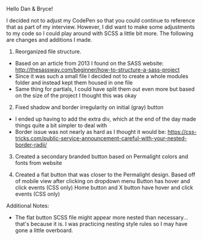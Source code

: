 Hello Dan & Bryce!

I decided not to adjust my CodePen so that you could continue to reference that as part of my interview. However, I did want to make some adjustments to my code so I could play around with SCSS a little bit more. The following are changes and additions I made.

1. Reorganized file structure.
 - Based on an article from 2013 I found on the SASS website: http://thesassway.com/beginner/how-to-structure-a-sass-project
 - Since it was such a small file I decided not to create a whole modules folder and instead kept them housed in one file
 - Same thing for partials, I could have split them out even more but based on the size of the project I thought this was okay

2. Fixed shadow and border irregularity on initial (gray) button
  - I ended up having to add the extra div, which at the end of the day made things quite a bit simpler to deal with
  - Border issue was not nearly as hard as I thought it would be: https://css-tricks.com/public-service-announcement-careful-with-your-nested-border-radii/

3. Created a secondary branded button based on Permalight colors and fonts from website

4. Created a flat button that was closer to the Permalight design.
Based off of mobile view after clicking on dropdown menu
Button has hover and click events (CSS only)
Home button and X button have hover and click events (CSS only)

Additional Notes:
- The flat button SCSS file might appear more nested than necessary... that's because it is. I was practicing nesting style rules so I may have gone a little overboard.
